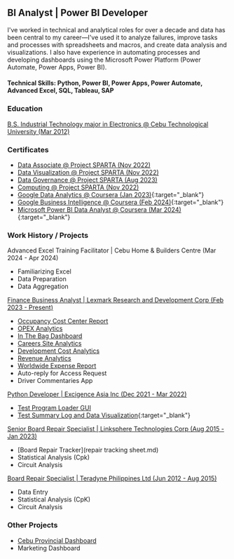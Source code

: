 ## BI Analyst | Power BI Developer 
I've worked in technical and analytical roles for over a decade and data has been central to my career—I've used it to analyze failures, improve tasks and processes with spreadsheets and macros, and create data analysis and visualizations. I also have experience in automating processes and developing dashboards using the Microsoft Power Platform (Power Automate, Power Apps, Power BI). 

<!---  For inquiries, you may contact me through my number +639565028805 or email me at 07hcurab27@gmail.com. --->

#### Technical Skills: Python, Power BI, Power Apps, Power Automate, Advanced Excel, SQL, Tableau, SAP

### Education
[B.S. Industrial Technology major in Electronics @ Cebu Technological University (Mar 2012)](diploma.md)

### Certificates
- [Data Associate @ Project SPARTA (Nov 2022)](dataassociatecertificate.md)
- [Data Visualization @ Project SPARTA (Nov 2022)](datavisualization.md)
- [Data Governance @ Project SPARTA (Aug 2023)](datagovernance.md)
- [Computing @ Project SPARTA (Nov 2022)](computing.md)
- [Google Data Analytics @ Coursera (Jan 2023)](https://www.credly.com/badges/cf025b53-5775-4123-8da3-77bb869c4ace){:target="_blank"}
- [Google Business Intelligence @ Coursera (Feb 2024)](https://www.credly.com/badges/783d501a-01f2-4398-bada-7657c21a0281){:target="_blank"}
- [Microsoft Power BI Data Analyst @ Coursera (Mar 2024)](https://www.coursera.org/account/accomplishments/specialization/certificate/WMZL7QFCQ4TP){:target="_blank"}

### Work History / Projects
Advanced Excel Training Facilitator | Cebu Home & Builders Centre (Mar 2024 - Apr 2024)
- Familiarizing Excel
- Data Preparation
- Data Aggregation

[Finance Business Analyst | Lexmark Research and Development Corp (Feb 2023 - Present)](lexmark.md)
- [Occupancy Cost Center Report](Occupancy_CC_Report.md)
- [OPEX Analytics](opex.md)
- [In The Bag Dashboard](Inthebag.md)
- [Careers Site Analytics](careersiteanalytics.md)
- [Development Cost Analytics](DevelopmentCC.md)
- [Revenue Analytics](revanalytics.md)
- [Worldwide Expense Report](wwexpense.md)
- Auto-reply for Access Request
- Driver Commentaries App

[Python Developer | Excigence Asia Inc (Dec 2021 - Mar 2022)](excigence.md)
- [Test Program Loader GUI](excigence.md)
- [Test Summary Log and Data Visualization](https://www.linkedin.com/posts/cyrus-baruc_dataanalysis-datavizualization-activity-6972768351525773312-Kf6L/?utm_source=share&utm_medium=member_desktop){:target="_blank"}

[Senior Board Repair Specialist | Linksphere Technologies Corp (Aug 2015 - Jan 2023)](linksphere.md)
- [Board Repair Tracker](repair tracking sheet.md)
- Statistical Analysis (Cpk)
- Circuit Analysis

[Board Repair Specialist | Teradyne Philippines Ltd (Jun 2012 - Aug 2015)](teradyne.md)
- Data Entry
- Statistical Analysis (CpK)
- Circuit Analysis
  
### Other Projects
- [Cebu Provincial Dashboard](cebuprovincialdashboard.md)
- Marketing Dashboard




